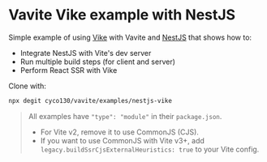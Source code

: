 # Vavite Vike example with NestJS

Simple example of using [Vike](https://vike.dev/) with Vavite and [NestJS](https://nestjs.com/) that shows how to:

- Integrate NestJS with Vite's dev server
- Run multiple build steps (for client and server)
- Perform React SSR with Vike

Clone with:

```bash
npx degit cyco130/vavite/examples/nestjs-vike
```

> All examples have `"type": "module"` in their `package.json`.
>
> - For Vite v2, remove it to use CommonJS (CJS).
> - If you want to use CommonJS with Vite v3+, add `legacy.buildSsrCjsExternalHeuristics: true` to your Vite config.
